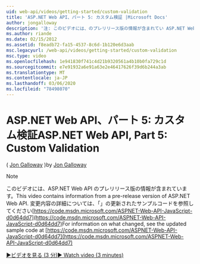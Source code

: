 ```yaml
---
uid: web-api/videos/getting-started/custom-validation
title: 'ASP.NET Web API、パート 5: カスタム検証 |Microsoft Docs'
author: jongalloway
description: '注: このビデオには、のプレリリース版の情報が含まれてい ASP.NET Web API'
ms.author: riande
ms.date: 02/15/2012
ms.assetid: f8eadb72-fa15-4537-8c6d-1b120e6d3aab
msc.legacyurl: /web-api/videos/getting-started/custom-validation
msc.type: video
ms.openlocfilehash: 1e941830f741c4d21b9320561a4b10b0fa729c1d
ms.sourcegitcommit: e7e91932a6e91a63e2e46417626f39d6b244a3ab
ms.translationtype: MT
ms.contentlocale: ja-JP
ms.lasthandoff: 03/06/2020
ms.locfileid: "78498070"
---
```

# <a name="aspnet-web-api-part-5-custom-validation"></a><span data-ttu-id="6222b-103">ASP.NET Web API、パート 5: カスタム検証</span><span class="sxs-lookup"><span data-stu-id="6222b-103">ASP.NET Web API, Part 5: Custom Validation</span></span>

<span data-ttu-id="6222b-104">( [Jon Galloway](https://github.com/jongalloway) )</span><span class="sxs-lookup"><span data-stu-id="6222b-104">by [Jon Galloway](https://github.com/jongalloway)</span></span>

> [!NOTE]
> <span data-ttu-id="6222b-105">このビデオには、ASP.NET Web API のプレリリース版の情報が含まれています。</span><span class="sxs-lookup"><span data-stu-id="6222b-105">This video contains information from a pre-release version of ASP.NET Web API.</span></span> <span data-ttu-id="6222b-106">変更内容の詳細については、「」の更新されたサンプルコードを参照してください[https://code.msdn.microsoft.com/ASPNET-Web-API-JavaScript-d0d64dd7](https://code.msdn.microsoft.com/ASPNET-Web-API-JavaScript-d0d64dd7)</span><span class="sxs-lookup"><span data-stu-id="6222b-106">For information on what changed, see the updated sample code at [https://code.msdn.microsoft.com/ASPNET-Web-API-JavaScript-d0d64dd7](https://code.msdn.microsoft.com/ASPNET-Web-API-JavaScript-d0d64dd7)</span></span>

[<span data-ttu-id="6222b-107">&#9654;ビデオを見る (3 分)</span><span class="sxs-lookup"><span data-stu-id="6222b-107">&#9654; Watch video (3 minutes)</span></span>](https://channel9.msdn.com/Blogs/ASP-NET-Site-Videos/custom-validation)
